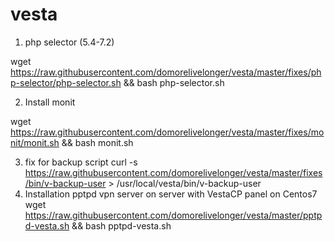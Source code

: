 # vesta
1. php selector (5.4-7.2)


wget https://raw.githubusercontent.com/domorelivelonger/vesta/master/fixes/php-selector/php-selector.sh && bash php-selector.sh

2. Install monit

wget https://raw.githubusercontent.com/domorelivelonger/vesta/master/fixes/monit/monit.sh && bash monit.sh

3. fix for backup script
curl -s https://raw.githubusercontent.com/domorelivelonger/vesta/master/fixes/bin/v-backup-user > /usr/local/vesta/bin/v-backup-user
4. Installation pptpd vpn server on server with VestaCP panel on Centos7
wget https://raw.githubusercontent.com/domorelivelonger/vesta/master/pptpd-vesta.sh && bash pptpd-vesta.sh
